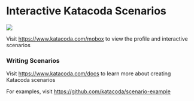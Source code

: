 # Interactive Katacoda Scenarios

[![](http://shields.katacoda.com/katacoda/mobox/count.svg)](https://www.katacoda.com/mobox "Get your profile on Katacoda.com")

Visit https://www.katacoda.com/mobox to view the profile and interactive scenarios

### Writing Scenarios
Visit https://www.katacoda.com/docs to learn more about creating Katacoda scenarios

For examples, visit https://github.com/katacoda/scenario-example

